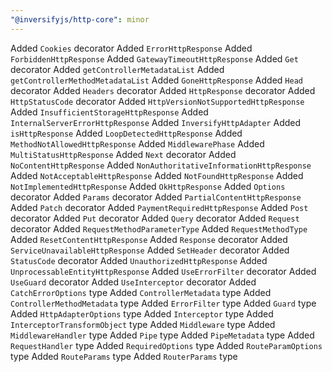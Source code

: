 ```yaml
---
"@inversifyjs/http-core": minor
---
```


Added `Cookies` decorator
Added `ErrorHttpResponse`
Added `ForbiddenHttpResponse`
Added `GatewayTimeoutHttpResponse`
Added `Get` decorator
Added `getControllerMetadataList`
Added `getControllerMethodMetadataList`
Added `GoneHttpResponse`
Added `Head` decorator
Added `Headers` decorator
Added `HttpResponse` decorator
Added `HttpStatusCode` decorator
Added `HttpVersionNotSupportedHttpResponse`
Added `InsufficientStorageHttpResponse`
Added `InternalServerErrorHttpResponse`
Added `InversifyHttpAdapter`
Added `isHttpResponse`
Added `LoopDetectedHttpResponse`
Added `MethodNotAllowedHttpResponse`
Added `MiddlewarePhase`
Added `MultiStatusHttpResponse`
Added `Next` decorator
Added `NoContentHttpResponse`
Added `NonAuthoritativeInformationHttpResponse`
Added `NotAcceptableHttpResponse`
Added `NotFoundHttpResponse`
Added `NotImplementedHttpResponse`
Added `OkHttpResponse`
Added `Options` decorator
Added `Params` decorator
Added `PartialContentHttpResponse`
Added `Patch` decorator
Added `PaymentRequiredHttpResponse`
Added `Post` decorator
Added `Put` decorator
Added `Query` decorator
Added `Request` decorator
Added `RequestMethodParameterType`
Added `RequestMethodType`
Added `ResetContentHttpResponse`
Added `Response` decorator
Added `ServiceUnavailableHttpResponse`
Added `SetHeader` decorator
Added `StatusCode` decorator
Added `UnauthorizedHttpResponse`
Added `UnprocessableEntityHttpResponse`
Added `UseErrorFilter` decorator
Added `UseGuard` decorator
Added `UseInterceptor` decorator
Added `CatchErrorOptions` type
Added `ControllerMetadata` type
Added `ControllerMethodMetadata` type
Added `ErrorFilter` type
Added `Guard` type
Added `HttpAdapterOptions` type
Added `Interceptor` type
Added `InterceptorTransformObject` type
Added `Middleware` type
Added `MiddlewareHandler` type
Added `Pipe` type
Added `PipeMetadata` type
Added `RequestHandler` type
Added `RequiredOptions` type
Added `RouteParamOptions` type
Added `RouteParams` type
Added `RouterParams` type
